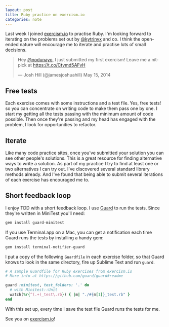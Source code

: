 ```yaml
---
layout: post
title: Ruby practice on exercism.io
categories: note
---
```

Last week I joined [exercism.io] to practise Ruby. I'm looking forward to
iterating on the problems set out by [@kytrinyx] and co. I think the
open-ended nature will encourage me to iterate and practise lots of small decisions.

<blockquote class="twitter-tweet" lang="en"><p>Hey <a href="https://twitter.com/nodunayo">@nodunayo</a>, I just submitted my first exercism! Leave me a nitpick at <a href="https://t.co/Ctvmd5AFvH">https://t.co/Ctvmd5AFvH</a></p>&mdash; Josh Hill (@jamesjoshuahill) May 15, 2014</blockquote>

## Free tests

Each exercise comes with some instructions and a test file. Yes, free tests! so you can concentrate on writing code to make them pass one by one. I start my getting all the tests passing with the minimum amount of code possible. Then once they're passing and my head has engaged with the problem, I look for opportunities to refactor.

## Iterate

Like many code practice sites, once you've submitted your solution you can see other people's solutions. This is a great resource for finding alternative ways to write a solution. As part of my practice I try to find at least one or two alternatives I can try out. I've discovered several standard library methods already. And I've found that being able to submit several iterations of each exercise has encouraged me to.

## Short feedback loop

I enjoy TDD with a short feedback loop. I use [Guard] to run the tests. Since they're written in MiniTest you'll need:

```bash
gem install guard-minitest
```

If you use Terminal.app on a Mac, you can get a notification each time Guard runs the tests by installing a handy gem:

```bash
gem install terminal-notifier-guard
```

I put a copy of the following `Guardfile` in each exercise folder, so that Guard knows to look in the same directory, fire up Sublime Text and run `guard`.

```ruby
# A sample Guardfile for Ruby exercises from exercism.io
# More info at https://github.com/guard/guard#readme

guard :minitest, test_folders: '.' do
  # with Minitest::Unit
  watch(%r{^(.+)_test\.rb}) { |m| "./#{m[1]}_test.rb" }
end
```

With this set up, every time I save the test file Guard runs the tests for me.

See you on [exercism.io]!

[exercism.io]: https://exercism.io
[@kytrinyx]: https://twitter.com/kytrinyx
[Guard]: https://guardgem.org
